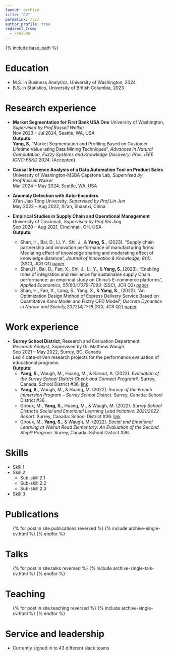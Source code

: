 ```yaml
---
layout: archive
title: "CV"
permalink: /cv/
author_profile: true
redirect_from:
  - /resume
---
```


{% include base_path %}

Education
======
* M.S. in Business Analytics, University of Washington, 2024
* B.S. in Statistics, University of British Columbia, 2023

Research experience
======
* **Market Segmentation for First Bank USA One**
University of Washington, <i>Supervised by Prof.Russell Walker</i>  
Nov 2023 – Jul 2024, Seattle, WA, USA   
**Outputs:**   
  **Yang, S**, “Market Segmentation and Profiling Based on Customer Lifetime Value using Data Mining Techniques”, <i>Advances in Natural Computation, Fuzzy Systems and Knowledge Discovery: Proc. IEEE ICNC-FSKD 2024.</i> (Accepted)

* **Causal Inference Analysis of a Data Automation Tool on Product Sales**  
University of Washington-MSBA Capstone Lab, <i>Supervised by Prof.Russell Walker</i>  
Mar 2024 – May 2024, Seattle, WA, USA   

* **Anomaly Detection with Auto-Encoders**	                                                                          
Xi’an Jiao Tong University, <i>Supervised by Prof.Lin Jun</i>  
May 2022 – Aug 2022, Xi'an, Shaanxi, China   

* **Empirical Studies in Supply Chain and Operational Management**  
University of Cincinnati, <i>Supervised by Prof.Shi Jing</i>   
Sep 2020 – Aug 2021, Cincinnati, OH, USA   
**Outputs:**
  * Shan, H., Bai, D., Li, Y., Shi, J., & **Yang, S.**, (2023). “Supply chain partnership and innovation performance of manufacturing firms: Mediating effect of knowledge sharing and moderating effect of knowledge distance”, <i>Journal of Innovation & Knowledge, 8(4).</i> (SSCI, JCR Q1) [paper](https://www.sciencedirect.com/science/article/pii/S2444569X23001270)
  * Shan,H., Bai, D., Fan, X., Shi, J., Li, Y., & **Yang, S.**,(2023). “Enabling roles of integration and resilience for sustainable supply Chain performance: an empirical study on China’s E-commerce platforms”, <i>Applied Economics, 55(60):7079-7093.</i> (SSCI, JCR Q2) [paper](https://www.tandfonline.com/doi/abs/10.1080/00036846.2023.2186354)
  * Shan, H., Fan, X., Long, S., Yang, X., & **Yang, S.**, (2022). “An Optimization Design Method of Express Delivery Service Based on Quantitative Kano Model and Fuzzy QFD Model”, <i>Discrete Dynamics in Nature and Society,2022(4):1-18.</i>(SCI, JCR Q2) [paper](https://onlinelibrary.wiley.com/doi/full/10.1155/2022/5945908)

Work experience
======
* **Surrey School District**, Research and Evaluation Department   
<i>Research Analyst</i>, Supervised by Dr. Matthew Waugh  
Sep 2021 – May 2022, Surrey, BC, Canada  
Led 4 data-driven research projects for the performance evaluation of educational programs.   
**Outputs:**
  * **Yang, S.**, Waugh, M., Huang, M., & Karout, A. (2022). <i>Evaluation of the Surrey School District Check and Connect Program®.</i> Surrey, Canada: School District #36. [link](https://media.surreyschools.ca/media/Default/medialib/evaluation-of-the-check-and-connect-program-report-2022.5f4ccc139201.pdf)  
  * **Yang, S.**, Waugh, M., & Huang, M. (2022). <i>Survey of the French Immersion Program – Surrey School District.</i> Surrey, Canada: School District #36.
  * Giroux, M., **Yang, S.**, Huang, M., & Waugh, M. (2022). <i>Surrey School District’s Social and Emotional Learning Lead Initiative: 2021/2022 Report</i>. Surrey, Canada: School District #36. [link](https://media.surreyschools.ca/media/Default/fgg/5/SEL%20Lead%20Initiative%20Report%202021-2022.pdf)   
  * Giroux, M., **Yang, S.**, & Waugh, M. (2022). <i>Social and Emotional Learning at Walnut Road Elementary: An Evaluation of the Second Step® Program.</i> Surrey, Canada: School District #36. 
  
  
Skills
======
* Skill 1
* Skill 2
  * Sub-skill 2.1
  * Sub-skill 2.2
  * Sub-skill 2.3
* Skill 3

Publications
======
  <ul>{% for post in site.publications reversed %}
    {% include archive-single-cv.html %}
  {% endfor %}</ul>
  
Talks
======
  <ul>{% for post in site.talks reversed %}
    {% include archive-single-talk-cv.html  %}
  {% endfor %}</ul>
  
Teaching
======
  <ul>{% for post in site.teaching reversed %}
    {% include archive-single-cv.html %}
  {% endfor %}</ul>
  
Service and leadership
======
* Currently signed in to 43 different slack teams
